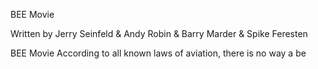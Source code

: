 BEE Movie

Written by Jerry Seinfeld & Andy Robin & Barry Marder & Spike Feresten


BEE Movie
According to all known laws of aviation, there is no way a be